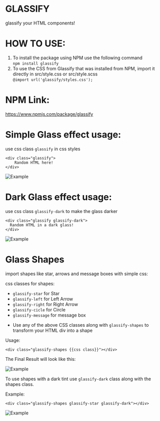 # GLASSIFY
glassify your HTML components!

# HOW TO USE:

1. To install the package using NPM use the following command <br/> ``npm install glassify``
2. To use the CSS from Glassify that was installed from NPM, import it directly in src/style.css or src/style.scss <br/>
```@import url('glassify/styles.css');```


# NPM Link:
https://www.npmjs.com/package/glassify
  
# Simple Glass effect usage:

use css class `glassify` in css styles

```
<div class="glassify">
    Random HTML here!
</div>
```

![Example](https://drive.google.com/uc?export=view&id=1zLke-4oyithawCsuMbGUTigmOWlE8_E9)


# Dark Glass effect usage:

use css class `glassify-dark` to make the glass darker 

```
<div class="glassify glassify-dark">
  Random HTML in a dark glass!
</div>
```

![Example](https://drive.google.com/uc?export=view&id=1z7B2gESm6Abr-QdX7ONsLk9ZnOnFfI0J)


# Glass Shapes

import shapes like star, arrows and message boxes with simple css:

css classes for shapes:

- `glassify-star` for Star 
- `glassify-left` for Left Arrow 
- `glassify-right` for Right Arrow 
- `glassify-cicle` for Circle 
- `glassify-message` for message box

* Use any of the above CSS classes along with `glassify-shapes` to transform your HTML div into a shape

Usage:

```
<div class="glassify-shapes {{css class}}"></div>
```

The Final Result will look like this:

![Example](https://drive.google.com/uc?export=view&id=1kstzjQFoS9wPuKVmRSp586BOW3gXzWbf)

To use shapes with a dark tint use `glassify-dark` class along with the shapes class.

Example:

```
<div class="glassify-shapes glassify-star glassify-dark"></div>
```

![Example](https://drive.google.com/uc?export=view&id=1idu5H4iHhnB2au6P9ugaVdiAYePryC9a)
